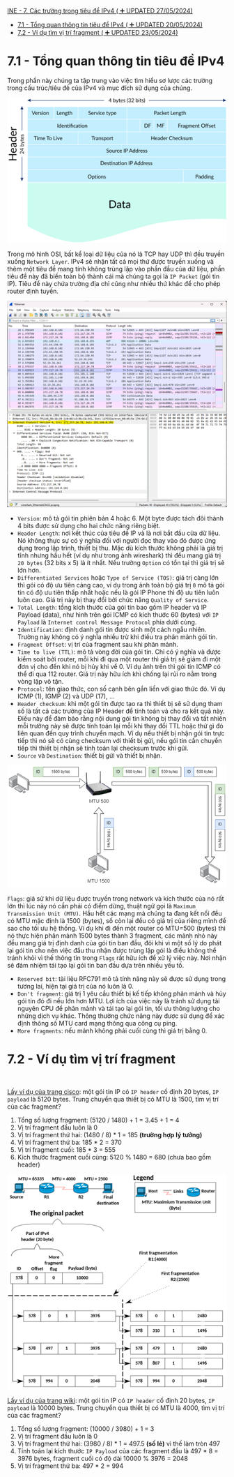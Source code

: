 [INE - 7. Các trường trong tiêu đề IPv4 ( :heavy_plus_sign: UPDATED 27/05/2024)](#ine_7_ipv4_header_fields)

- [7.1 - Tổng quan thông tin tiêu đề IPv4 ( :heavy_plus_sign: UPDATED 20/05/2024)](#ine_7_header_field_overview)
- [7.2 - Ví dụ tìm vị trí fragment ( :heavy_plus_sign: UPDATED 23/05/2024)](#ine_7_example_determine_fragment_offset)

# <a name="ine_7_header_field_overview"></a>7.1 - Tổng quan thông tin tiêu đề IPv4

Trong phần này chúng ta tập trung vào việc tìm hiểu sơ lược các trường trong cấu trúc/tiêu đề của IPv4 và mục đích sử dụng của chúng.

<div style="text-align:center"><img src="../images/ine_33_ip_packet_structure.svg" alt/></div>

Trong mô hình OSI, bất kể loại dữ liệu của nó là TCP hay UDP thì đều truyền xuống `Network Layer`. IPv4 sẽ nhận tất cả mọi thứ được truyền xuống và thêm một tiêu đề mang tính không trùng lặp vào phần đầu của dữ liệu, phần tiêu đề này đã biến toàn bộ thành cái mà chúng ta gọi là `IP Packet` (gói tin IP). Tiêu đề này chứa trường địa chỉ cũng như nhiều thứ khác để cho phép router định tuyến.

<div style="text-align:center"><img src="../images/ine_32_wireshark_packet_strcture.png" alt/></div>

- `Version`: mô tả gói tin phiên bản 4 hoặc 6. Một byte được tách đôi thành 4 bits được sử dụng cho hai chức năng riêng biệt.
- `Header Length`: nơi kết thúc của tiêu đề IP và là nơi bắt đầu cửa dữ liệu. Nó không thực sự có ý nghĩa đối với người đọc thay vào đó được ứng dụng trong lập trình, thiết bị thu. Mặc dù kích thước không phải là giá trị tĩnh nhưng hầu hết (ví dụ như trong ảnh wireshark) thì đều mang giá trị `20 bytes` (32 bits x 5) là ít nhất. Nếu trường `Option` có tồn tại thì giá trị sẽ lớn hơn.
- `Differentiated Services` hoặc `Type of Service (TOS)`: giá trị càng lớn thì gói có độ ưu tiên càng cao, ví dụ trong ảnh toàn bộ giá trị `0` mô tả gói tin có độ ưu tiên thấp nhất hoặc nếu là gói IP Phone thì độ ưu tiên luôn luôn cao. Giá trị này bị thay đổi bởi chức năng `Quality of Service`.
- `Total Length`: tổng kích thước của gói tin bao gồm IP header và IP Payload (data), như hình trên gói ICMP có kích thước 60 (bytes) với `IP Payload` là `Internet control Message Protocol` phía dưới cùng.
- `Identification`: định danh gói tin được sinh một cách ngẫu nhiên. Trường này không có ý nghĩa nhiều trừ khi điều tra phân mảnh gói tin.
- `Fragment Offset`: vị trí của fragment sau khi phân mảnh.
- `Time to live (TTL)`: mô tả vòng đời của gói tin. Chỉ có ý nghĩa và được kiểm soát bởi router, mỗi khi đi qua một router thì giá trị sẽ giảm đi một đơn vị cho đến khi nó bị hủy khi về 0. Ví dụ ảnh trên thì gói tin ICMP có thể đi qua 112 router. Giá trị này hữu ích khi chống lại rủi ro nằm trong vòng lặp vô tận.
- `Protocol`: tên giao thức, con số cạnh bên gắn liền với giao thức đó. Ví dụ ICMP (1), IGMP (2) và UDP (17), ...
- `Header checksum`: khi một gói tin được tạo ra thì thiết bị sẽ sử dụng tham số là tất cả các trường của IP Header để tính toán và cho ra kết quả này. Điều này để đảm bảo rằng nội dung gói tin không bị thay đổi và tất nhiên mỗi trường này sẽ được tính toán lại mỗi khi thay đổi TTL hoặc thứ gì đó liên quan đến quy trình chuyển mạch. Ví dụ nếu thiết bị nhận gói tin trực tiếp thì nó sẽ có cùng checksum với thiết bị gửi, nếu gói tin cần chuyển tiếp thì thiết bị nhận sẽ tính toán lại checksum trước khi gửi.
- `Source` và `Destination`: thiết bị gửi và thiết bị nhận.

<div style="text-align:center"><img src="../images/ine_34_fragmen_and_id_packet.png" alt/></div>

`Flags`: giả sử khi dữ liệu được truyền trong network và kích thước của nó rất lớn thì lúc này nó cần phải có điểm dừng, thuật ngữ gọi là `Maximum Transmission Unit (MTU)`. Hầu hết các mạng mà chúng ta đang kết nối đều có MTU mặc định là 1500 (bytes), số còn lại đều có giá trị của riêng mình để sao cho tối ưu hệ thống. Ví dụ khi đi đến một router có MTU=500 (bytes) thì nó thực hiện phân mảnh 1500 bytes thành 3 fragment, các mảnh nhỏ này đều mang giá trị định danh của gói tin ban đầu, đôi khi vì một số lý do phát lại gói tin cho nên việc đầu thu nhận được trùng lặp gói là điều không thể tránh khỏi vì thế thông tin trong `Flags` rất hữu ích để xử lý việc này. Nơi nhận sẽ đảm nhiệm tái tạo lại gói tin ban đầu dựa trên nhiều yếu tố.

- `Reserved bit`: tài liệu RFC791 mô tả tính năng này sẽ được sử dụng trong tương lai, hiện tại giá trị của nó luôn là 0.
- `Don't fragment`: giá trị 1 yêu cầu thiết bị kế tiếp không phân mảnh và hủy gói tin đó đi nếu lớn hơn MTU. Lợi ích của việc này là tránh sử dụng tài nguyên CPU để phân mảnh và tái tạo lại gói tin, tối ưu thông lượng cho những dịch vụ khác. Thông thường chức năng này được sử dụng để xác định thông số MTU card mạng thông qua công cụ ping.
- `More fragments`: nếu mảnh không phải cuối cùng thì giá trị bằng 0.

# <a name="ine_7_example_determine_fragment_offset"></a>7.2 - Ví dụ tìm vị trí fragment

<div style="text-align:center"><img src="../images/ine_35_example_about_fragment.png" alt/></div>

[Lấy ví dụ của trang cisco](https://www.cisco.com/c/en/us/support/docs/ip/generic-routing-encapsulation-gre/25885-pmtud-ipfrag.html): một gói tin IP có `IP header` cố định 20 bytes, `IP payload` là 5120 bytes. Trung chuyển qua thiết bị có MTU là 1500, tìm vị trí của các fragment?

1) Tổng số lượng fragment: (5120 / 1480) + 1 = 3.45 + 1 = 4
2) Vị trí fragment đầu luôn là 0
3) Vị trí fragment thứ hai: (1480 / 8) * 1 = 185 <b>(trường hợp lý tưởng)</b>
4) Vị trí fragment thứ ba: 185 * 2 = 370
5) Vị trí fragment cuối: 185 * 3 = 555
6) Kích thước fragment cuối cùng: 5120 % 1480 = 680 (chưa bao gồm header)

<div style="text-align:center"><img src="../images/ine_36_example2_about_fragment.png" alt/></div>

[Lấy ví dụ của trang wiki](https://en.wikipedia.org/wiki/IP_fragmentation#): một gói tin IP có `IP header` cố định 20 bytes, `IP payload` là 10000 bytes. Trung chuyển qua thiết bị có MTU là 4000, tìm vị trí của các fragment?

1) Tổng số lượng fragment: (10000 / 3980) + 1 = 3
2) Vị trí fragment đầu luôn là 0
3) Vị trí fragment thứ hai: (3980 / 8) * 1 = 497.5 <b>(số lẻ)</b> vì thế làm tròn 497
4) Tính toán lại kích thước `IP Payload` của các fragment đầu là 497 * 8 = 3976 bytes, fragment cuối có độ dài 10000 % 3976 = 2048
4) Vị trí fragment thứ ba: 497 * 2 = 994